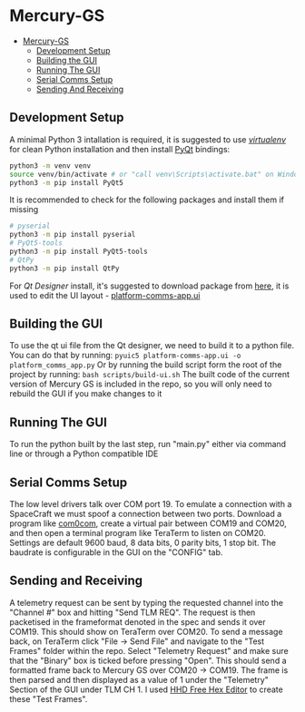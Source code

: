 # Mercury-GS

- [Mercury-GS](#mercury-gs)
  - [Development Setup](#development-setup)
  - [Building the GUI](#building-the-gui)
  - [Running The GUI](#running-the-gui)
  - [Serial Comms Setup](#serial-comms-setup)
  - [Sending And Receiving](#sending-and-receiving)

## Development Setup

A minimal Python 3 intallation is required, it is suggested to use [*virtualenv*](https://pypi.org/project/virtualenv/) for clean Python installation and then install [PyQt](https://www.riverbankcomputing.com/static/Docs/PyQt5/designer.html) bindings:

```bash
python3 -m venv venv
source venv/bin/activate # or "call venv\Scripts\activate.bat" on Windows for initialize virtual environment
python3 -m pip install PyQt5
```
It is recommended to check for the following packages and install them if missing
```bash
# pyserial
python3 -m pip install pyserial
# PyQt5-tools
python3 -m pip install PyQt5-tools
# QtPy
python3 -m pip install QtPy
```
For *Qt Designer* install, it's suggested to download package from [here](https://build-system.fman.io/qt-designer-download), it is used to edit the UI layout - [platform-comms-app.ui](platform-comms-app.ui)

## Building the GUI
To use the qt ui file from the Qt designer, we need to build it to a python file.
You can do that by running: `pyuic5 platform-comms-app.ui -o platform_comms_app.py`
Or by running the build script form the root of the project by running: `bash scripts/build-ui.sh`
The built code of the current version of Mercury GS is included in the repo, so you will only need to rebuild the GUI if you make changes to it

## Running The GUI
To run the python built by the last step, run "main.py" either via command line or through a Python compatible IDE

## Serial Comms Setup
The low level drivers talk over COM port 19. To emulate a connection with a SpaceCraft we must spoof a connection between two ports.
Download a program like [com0com](http://com0com.sourceforge.net/), create a virtual pair between COM19 and COM20, and then open a terminal program like TeraTerm to listen on COM20. Settings are default 9600 baud, 8 data bits, 0 parity bits, 1 stop bit. The baudrate is configurable in the GUI on the "CONFIG" tab.

## Sending and Receiving
A telemetry request can be sent by typing the requested channel into the "Channel #" box and hitting "Send TLM REQ". The request is then packetised in the frameformat denoted in the spec and sends it over COM19. This should show on TeraTerm over COM20.
To send a message back, on TeraTerm click "File -> Send File" and navigate to the "Test Frames" folder within the repo. Select "Telemetry Request" and make sure that the "Binary" box is ticked before pressing "Open". This should send a formatted frame back to Mercury GS over COM20 -> COM19. The frame is then parsed and then displayed as a value of 1 under the "Telemetry" Section of the GUI under TLM CH 1.
I used [HHD Free Hex Editor](https://www.hhdsoftware.com/free-hex-editor) to create these "Test Frames".
